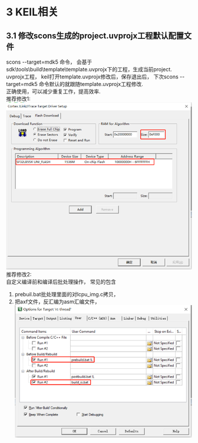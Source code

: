 # 3 KEIL相关
## 3.1 修改scons生成的project.uvprojx工程默认配置文件
scons --target=mdk5 命令， 会基于sdk\tools\build\template\template.uvprojx下的工程，生成当前project.<br>
uvprojx工程， keil打开template.uvprojx修改后，保存退出后， 下次scons --target=mdk5 命令默认的就跟随template.uvprojx工程修改.<br>
正确使用，可以减少重复工作，提高效率.<br>
推荐修改1:<br>
![alt text](./assets/keil001.png)<br> 
推荐修改2:<br>
自定义编译前和编译后批处理操作， 常见的包含<br>
1) prebuil.bat批处理里面的对lcpu_img.c拷贝，<br>
2) 把axf文件，反汇编为asm汇编文件，<br>
![alt text](./assets/keil002.png)<br> 
 
